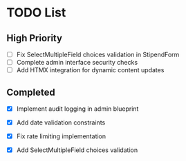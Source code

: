 # TODO List
## High Priority
- [ ] Fix SelectMultipleField choices validation in StipendForm
- [ ] Complete admin interface security checks
- [ ] Add HTMX integration for dynamic content updates

## Completed
- [x] Implement audit logging in admin blueprint
- [x] Add date validation constraints
- [x] Fix rate limiting implementation
- [x] Add SelectMultipleField choices validation

